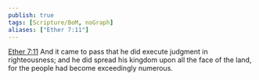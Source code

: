 ```yaml
---
publish: true
tags: [Scripture/BoM, noGraph]
aliases: ["Ether 7:11"]
---
```

[Ether 7:11](https://churchofjesuschrist.org/study/scriptures/bofm/ether/7?lang=eng&id=p11#p11) And it came to pass that he did execute judgment in righteousness; and he did spread his kingdom upon all the face of the land, for the people had become exceedingly numerous.
